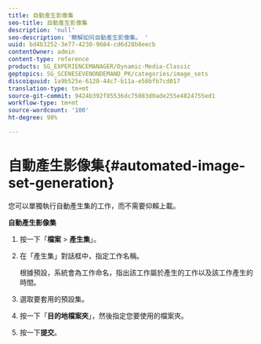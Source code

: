 ```yaml
---
title: 自動產生影像集
seo-title: 自動產生影像集
description: 'null'
seo-description: '瞭解如何自動產生影像集。 '
uuid: bd4b3252-3e77-4230-9684-cd6d28b8eecb
contentOwner: admin
content-type: reference
products: SG_EXPERIENCEMANAGER/Dynamic-Media-Classic
geptopics: SG_SCENESEVENONDEMAND_PK/categories/image_sets
discoiquuid: 1a9b525e-6120-44c7-b11a-e56bfb7cd017
translation-type: tm+mt
source-git-commit: 9424b392f85536dc75083d0ade255e4824755ed1
workflow-type: tm+mt
source-wordcount: '100'
ht-degree: 90%

---
```



# 自動產生影像集{#automated-image-set-generation}

<!-- 

Comment Type: remark
Last Modified By: 
Last Modified Date: 

<p>New for 6.5</p>

 -->

您可以單獨執行自動產生集的工作，而不需要仰賴上載。

**自動產生影像集**

1. 按一下「**檔案** > **產生集**」。
1. 在「產生集」對話框中，指定工作名稱。

   根據預設，系統會為工作命名，指出該工作屬於產生的工作以及該工作產生的時間。

1. 選取要套用的預設集。
1. 按一下「**目的地檔案夾**」，然後指定您要使用的檔案夾。
1. 按一下&#x200B;**提交**。


